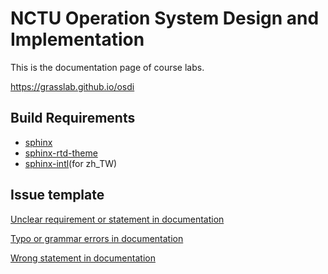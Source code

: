 # NCTU Operation System Design and Implementation

This is the documentation page of course labs.

https://grasslab.github.io/osdi

## Build Requirements

* [sphinx](http://www.sphinx-doc.org/en/master/usage/installation.html)
* [sphinx-rtd-theme](https://sphinx-rtd-theme.readthedocs.io/en/stable/installing.html)
* [sphinx-intl](http://www.sphinx-doc.org/en/master/usage/advanced/intl.html)(for zh_TW)

## Issue template

[Unclear requirement or statement in documentation](https://github.com/GrassLab/osdi/issues/1)

[Typo or grammar errors in documentation](https://github.com/GrassLab/osdi/issues/2)

[Wrong statement in documentation](https://github.com/GrassLab/osdi/issues/3)
